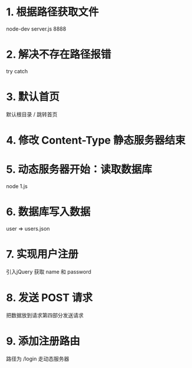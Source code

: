 # 1. 根据路径获取文件
node-dev server.js 8888
# 2. 解决不存在路径报错
 try catch
# 3. 默认首页
 默认根目录 / 跳转首页
# 4. 修改 Content-Type 静态服务器结束
# 5. 动态服务器开始：读取数据库
 node 1.js
# 6. 数据库写入数据
 user => users.json
# 7. 实现用户注册
 引入jQuery 获取 name 和 password
# 8. 发送 POST 请求
 把数据放到请求第四部分发送请求
# 9. 添加注册路由
 路径为 /login 走动态服务器